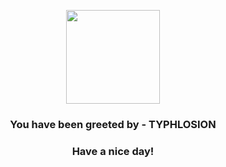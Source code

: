 <p align="center">
            <img src="https://raw.githubusercontent.com/PokeAPI/sprites/master/sprites/pokemon/157.png" width="150" height="150">
          </p>
          <h3 align="center">You have been greeted by - <b>TYPHLOSION</b></h3>
          <h3 align="center">Have a nice day!</h3>
